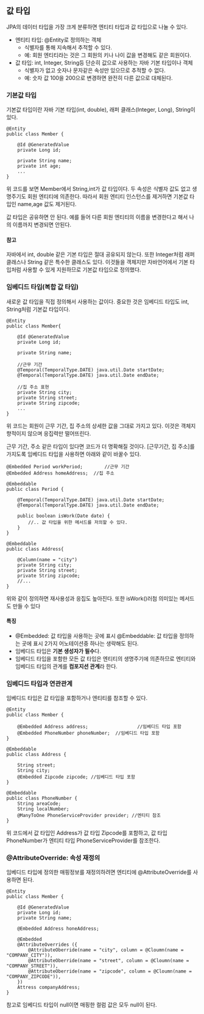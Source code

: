 ## 값 타입

JPA의 데이터 타입을 가장 크게 분류하면 엔티티 타입과 값 타입으로 나눌 수 있다.

- 엔티티 타입: @Entity로 정의하는 객체
  - 식별자를 통해 지속해서 추적할 수 있다.
  - 예: 회원 엔티티라는 것은 그 회원의 키나 나이 값을 변경해도 같은 회원이다.
- 값 타입: int, Integer, String등 단순히 값으로 사용하는 자바 기본 타입이나 객체
  - 식별자가 없고 숫자나 문자같은 속성만 있으므로 추적할 수 없다.
  - 예: 숫자 값 100을 200으로 변경하면 완전히 다른 값으로 대체된다.



### 기본값 타입

기본값 타입이란 자바 기본 타입(int, double), 래퍼 클래스(Integer, Long), String이 있다.

~~~
@Entity
public class Member {

	@Id @GeneratedValue
	private Long id;
	
	private String name;
	private int age;
	...
}
~~~

위 코드를 보면 Member에서 String,int가 값 타입이다. 두 속성은 식별자 값도 없고 생명주기도 회원 엔티티에 의존한다.
따라서 회원 엔티티 인스턴스를 제거하면 기본값 타입인 name,age 값도 제거된다.

값 타입은 공유하면 안 된다. 예를 들어 다른 회원 엔티티의 이름을 변경한다고 해서 나의 이름까지 변경되면 안된다.

#### 참고

자바에서 int, double 같은 기본 타입은 절대 공유되지 않는다. 또한 Integer처럼 래퍼 클래스나 String 같은 특수한 클래스도 있다.
이것들을 객체지만 자바언어에서 기본 타입처럼 사용할 수 있게 지원하므로 기본값 타입으로 정의했다.





### 임베디드 타입(복합 값 타입)

새로운 값 타입을 직접 정의해서 사용하는 값이다.
중요한 것은 임베디드 타입도 int, String처럼 기본값 타입이다.

~~~
@Entity
public class Member{
	
	@Id @GeneratedValue
	private Long id;
	
	private String name;
	
	//근무 기간
	@Temporal(TemporalType.DATE) java.util.Date startDate;
	@Temporal(TemporalType.DATE) java.util.Date endDate;
	
	//집 주소 표현
	private String city;
	private String street;
	private String zipcode;
	...
}
~~~

위 코드는 회원이 근무 기간, 집 주소의 상세한 값을 그대로 가지고 있다. 이것은 객체지향적이지 않으며 응집력만 떨어뜨린다.

근무 기간, 주소 같은 타입이 있다면 코드가 더 명확해질 것이다.
[근무기간, 집 주소]를 가지도록 임베디드 타입을 사용하면 아래와 같이 바꿀수 있다.

~~~
@Embedded Period workPeriod;		//근무 기간
@Embedded Address homeAddress;	//집 주소
~~~

~~~
@Embeddable
public class Period {
	
	@Temporal(TemporalType.DATE) java.util.Date startDate;
	@Temporal(TemporalType.DATE) java.util.Date endDate;
	
	public boolean isWork(Date date) {
		//.. 값 타입을 위한 메서드를 저의할 수 있다.
	}
}
~~~

~~~
@Embeddable
public class Address{

	@Column(name = "city")
	private String city;
	private String street;
	private String zipcode;
	//...
}
~~~

위와 같이 정의하면 재사용성과 응집도 높아진다.
또한 isWork()러첨 의미있는 메서드도 만들 수 있다

#### 특징

- @Embedded: 값 타입을 사용하는 곳에 표시
  @Embeddable: 값 타입을 정의하는 곳에 표시
  2가지 어노테이션중 하나는 생략해도 된다.
- 임베디드 타입은 **기본 생성자가 필수**다.
- 임베디드 타입을 포함한 모든 값 타입은 엔티티의 생명주기에 의존하므로
  엔티티와 임베디드 타입의 관계를 **컴포지션 관계**라 한다.


### 임베디드 타입과 연관관계

임베디드 타입은 값 타입을 포함하거나 엔티티를 참조할 수 있다.

~~~
@Entity
public class Member {
	
	@Embedded Address address;					//임베디드 타입 포함
	@Embedded PhoneNumber phoneNumber;	//임베디드 타입 포함
}

@Embeddable
public class Address {

	String street;
	String city;
	@Embedded Zipcode zipcode; //임베디드 타입 포함
}

@Embeddable
public class PhoneNumber {
	String areaCode;
	String localNumber;
	@ManyToOne PhoneServiceProvider provider; //엔티티 참조
}
~~~

위 코드에서 값 타입인 Address가 값 타입 Zipcode를 포함하고, 값 타입 PhoneNumber가 엔티티 타입 PhoneServiceProvider를 참조한다.

### @AttributeOverride: 속성 재정의

임베디드 타입에 정의한 매핑정보를 재정의하려면 엔티티에 @AttributeOverride를 사용하면 된다.

~~~
@Entity
public class Member {
	
	@Id @GeneratedValue
	private Long id;
	private String name;
	
	@Embedded Address honeAddress;
	
	@Embedded
	@AttributeOverrides ({
		@AttributeOberride(name = "city", column = @Cloumn(name = "COMPANY_CITY")),
		@AttributeOberride(name = "street", column = @Cloumn(name = "COMPANY_STREET")),
		@AttributeOberride(name = "zipcode", column = @Cloumn(name = "COMPANY_ZIPCODE")),
	})
	Attress companyAddress;
}
~~~

참고로 임베디드 타입이 null이면 매핑한 컬럼 값은 모두 null이 된다.

